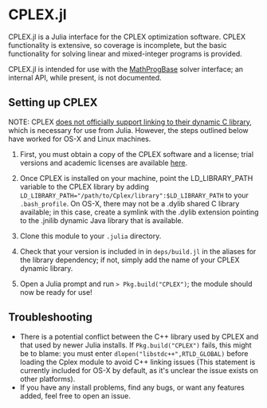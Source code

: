 CPLEX.jl
========

CPLEX.jl is a Julia interface for the CPLEX optimization software. CPLEX functionality is extensive, so coverage is incomplete, but the basic functionality for solving linear and mixed-integer programs is provided.

CPLEX.jl is intended for use with the [MathProgBase](https://github.com/JuliaOpt/MathProgBase.jl) solver interface; an internal API, while present, is not documented.

Setting up CPLEX
----------------

NOTE: CPLEX [does not officially support linking to their dynamic C library](https://www.ibm.com/developerworks/community/forums/html/topic?id=ca96447c-fe2d-4e8a-900e-cfe358a9bcec&ps=25), which is necessary for use from Julia. However, the steps outlined below have worked for OS-X and Linux machines. 

1. First, you must obtain a copy of the CPLEX software and a license; trial versions and academic licenses are available [here](http://www-01.ibm.com/software/websphere/products/optimization/cplex-studio-preview-edition/).

2. Once CPLEX is installed on your machine, point the LD_LIBRARY_PATH variable to the CPLEX library by adding ``LD_LIBRARY_PATH="/path/to/Cplex/library":$LD_LIBRARY_PATH`` to your ``.bash_profile``. On OS-X, there may not be a .dylib shared C library available; in this case, create a symlink with the .dylib extension pointing to the .jnilib dynamic Java library that is available.

3. Clone this module to your ``.julia`` directory.

4. Check that your version is included in in ``deps/build.jl`` in the aliases for the library dependency; if not, simply add the name of your CPLEX dynamic library.

5. Open a Julia prompt and run ``> Pkg.build("CPLEX")``; the module should now be ready for use!

Troubleshooting
---------------
* There is a potential conflict between the C++ library used by CPLEX and that used by newer Julia installs. If ``Pkg.build("CPLEX")`` fails, this might be to blame: you must enter ``dlopen("libstdc++",RTLD_GLOBAL)`` before loading the Cplex module to avoid C++ linking issues (This statement is currently included for OS-X by default, as it's unclear the issue exists on other platforms). 
* If you have any install problems, find any bugs, or want any features added, feel free to open an issue.
